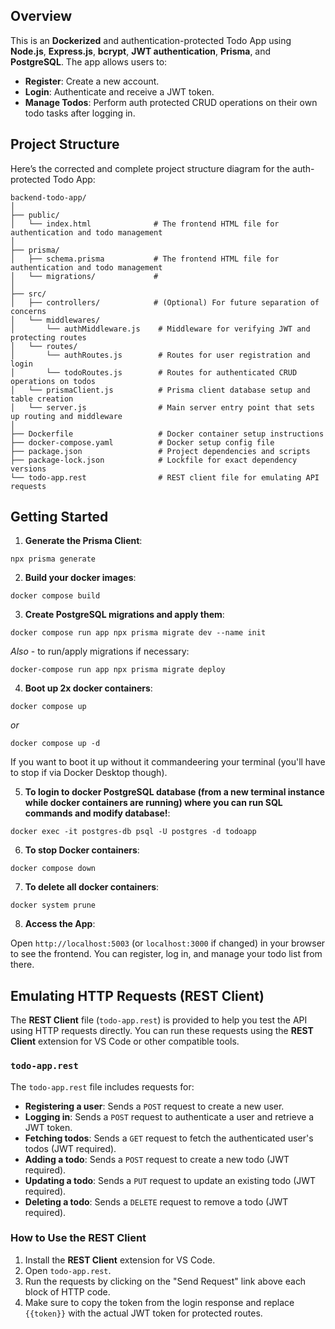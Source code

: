 ## Overview

This is an **Dockerized** and authentication-protected Todo App using **Node.js**, **Express.js**, **bcrypt**, **JWT authentication**, **Prisma**, and **PostgreSQL**. The app allows users to:
- **Register**: Create a new account.
- **Login**: Authenticate and receive a JWT token.
- **Manage Todos**: Perform auth protected CRUD operations on their own todo tasks after logging in.

## Project Structure

Here’s the corrected and complete project structure diagram for the auth-protected Todo App:

```
backend-todo-app/
│
├── public/
│   └── index.html              # The frontend HTML file for authentication and todo management
│
├── prisma/
│   ├── schema.prisma           # The frontend HTML file for authentication and todo management
│   └── migrations/             #
│
├── src/
│   ├── controllers/            # (Optional) For future separation of concerns
│   └── middlewares/
│       └── authMiddleware.js    # Middleware for verifying JWT and protecting routes
│   └── routes/
│       └── authRoutes.js        # Routes for user registration and login
│       └── todoRoutes.js        # Routes for authenticated CRUD operations on todos
│   └── prismaClient.js          # Prisma client database setup and table creation
│   └── server.js                # Main server entry point that sets up routing and middleware
│
├── Dockerfile                   # Docker container setup instructions
├── docker-compose.yaml          # Docker setup config file
├── package.json                 # Project dependencies and scripts
├── package-lock.json            # Lockfile for exact dependency versions
└── todo-app.rest                # REST client file for emulating API requests
```

## Getting Started

1. **Generate the Prisma Client**:

`npx prisma generate`

2. **Build your docker images**:

`docker compose build`

3. **Create PostgreSQL migrations and apply them**:

`docker compose run app npx prisma migrate dev --name init`

*Also* - to run/apply migrations if necessary:

`docker-compose run app npx prisma migrate deploy`

4. **Boot up 2x docker containers**:

`docker compose up`

*or*

`docker compose up -d`

If you want to boot it up without it commandeering your terminal (you'll have to stop if via Docker Desktop though).

5. **To login to docker PostgreSQL database (from a new terminal instance while docker containers are running) where you can run SQL commands and modify database!**:

`docker exec -it postgres-db psql -U postgres -d todoapp`

6. **To stop Docker containers**:

`docker compose down`

7. **To delete all docker containers**:

`docker system prune`

8. **Access the App**:

Open `http://localhost:5003` (or `localhost:3000` if changed) in your browser to see the frontend. You can register, log in, and manage your todo list from there.

## Emulating HTTP Requests (REST Client)

The **REST Client** file (`todo-app.rest`) is provided to help you test the API using HTTP requests directly. You can run these requests using the **REST Client** extension for VS Code or other compatible tools.

### `todo-app.rest`

The `todo-app.rest` file includes requests for:
- **Registering a user**: Sends a `POST` request to create a new user.
- **Logging in**: Sends a `POST` request to authenticate a user and retrieve a JWT token.
- **Fetching todos**: Sends a `GET` request to fetch the authenticated user's todos (JWT required).
- **Adding a todo**: Sends a `POST` request to create a new todo (JWT required).
- **Updating a todo**: Sends a `PUT` request to update an existing todo (JWT required).
- **Deleting a todo**: Sends a `DELETE` request to remove a todo (JWT required).

### How to Use the REST Client

1. Install the **REST Client** extension for VS Code.
2. Open `todo-app.rest`.
3. Run the requests by clicking on the "Send Request" link above each block of HTTP code.
4. Make sure to copy the token from the login response and replace `{{token}}` with the actual JWT token for protected routes.